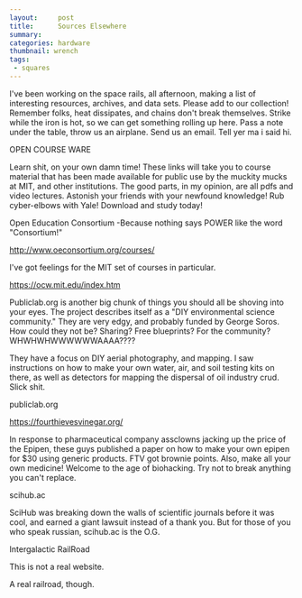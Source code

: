 ```yaml
---
layout:     post
title:      Sources Elsewhere
summary:    
categories: hardware
thumbnail: wrench
tags:
 - squares
---
```





I've been working on the space rails, all afternoon, making a list of interesting resources, archives, and data sets. Please add to our collection! Remember folks, heat dissipates, and chains don't break themselves. Strike while the iron is hot, so we can get something rolling up here. Pass a note under the table, throw us an airplane. Send us an email. Tell yer ma i said hi.



OPEN COURSE WARE

Learn shit, on your own damn time! These links will take you to course material that has been made available for public use by the muckity mucks at MIT, and other institutions. The good parts, in my opinion, are all pdfs and video lectures. Astonish your friends with your newfound knowledge! Rub cyber-elbows with Yale! Download and study today! 


Open Education Consortium -Because nothing says POWER like the word "Consortium!"

http://www.oeconsortium.org/courses/


I've got feelings for the MIT set of courses in particular. 

https://ocw.mit.edu/index.htm



Publiclab.org is another big chunk of things you should all be shoving into your eyes. The project describes itself as a "DIY environmental science community." They are very edgy, and probably funded by George Soros. How could they not be? Sharing? Free blueprints? For the community? WHWHWHWWWWWWAAAA???? 

They have a focus on DIY aerial photography, and mapping. I saw instructions on how to make your own water, air, and soil testing kits on there, as well as detectors for mapping the dispersal of oil industry crud. Slick shit.

publiclab.org




https://fourthievesvinegar.org/

In response to pharmaceutical company assclowns jacking up the price of the Epipen, these guys published a paper on how to make your own epipen for $30 using generic products. FTV got brownie points. Also, make all your own medicine! Welcome to the age of biohacking. Try not to break anything you can't replace.





scihub.ac
	
SciHub was breaking down the walls of scientific journals before it was cool, and earned a giant lawsuit instead of a thank you. But for those of you who speak russian, scihub.ac is the O.G.






Intergalactic RailRoad
	
This is not a real website.

A real railroad, though.
